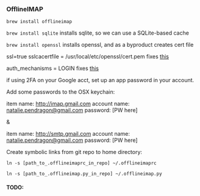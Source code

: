 ### OfflineIMAP

`brew install offlineimap`

`brew install sqlite` installs sqlite, so we can use a SQLite-based cache

`brew install openssl` installs openssl, and as a byproduct creates cert file

ssl=true
sslcacertfile = /usr/local/etc/openssl/cert.pem
fixes [this](http://rudolfochrist.github.io/blog/2015/03/21/offlineimap-with-ssl-files-on-osx/)

auth_mechanisms = LOGIN
fixes [this](https://bbs.archlinux.org/viewtopic.php?id=206424)

if using 2FA on your Google acct, set up an app password in your account.

Add some passwords to the OSX keychain:

item name: http://imap.gmail.com
account name: natalie.pendragon@gmail.com
password: [PW here]

&

item name: http://smtp.gmail.com
account	   name: natalie.pendragon@gmail.com
password: [PW here]

Create symbolic links from git repo to home directory:

`ln -s [path_to_.offlineimaprc_in_repo] ~/.offlineimaprc`

`ln -s [path_to_.offlineimap.py_in_repo] ~/.offlineimap.py`

#### TODO: